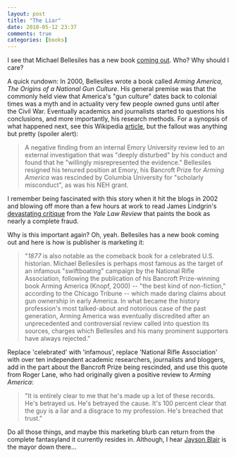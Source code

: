 ```yaml
---
layout: post  
title: "The Liar"  
date: 2010-05-12 23:37  
comments: true  
categories: [books]
---
```


I see that Michael Bellesiles has a new book [coming out][1]. Who? Why should I care? 

A quick rundown: In 2000, Bellesiles wrote a book called _Arming America, The Origins of a National Gun Culture._ His general premise was that the commonly held view that America's "gun culture" dates back to colonial times was a myth and in actuality very few people owned guns until after the Civil War. Eventually academics and journalists started to questions his conclusions, and more importantly, his research methods. For a synopsis of what happened next, see this Wikipedia [article][2], but the fallout was anything but pretty (spoiler alert): 

>A negative finding from an internal Emory University review led to an external investigation that was "deeply disturbed" by his conduct and found that he "willingly misrepresented the evidence." Bellesiles resigned his tenured position at Emory, his Bancroft Prize for _Arming America_ was rescinded by Columbia University for "scholarly misconduct", as was his NEH grant. 

I remember being fascinated with this story when it hit the blogs in 2002 and blowing off more than a few hours at work to read James Lindgrin's [devastating critique][3] from the _Yale Law Review_ that paints the book as nearly a complete fraud. 

Why is this important again? Oh, yeah. Bellesiles has a new book coming out and here is how is publisher is marketing it: 

> "_1877_ is also notable as the comeback book for a celebrated U.S. historian. Michael Bellesiles is perhaps most famous as the target of an infamous "swiftboating" campaign by the National Rifle Association, following the publication of his Bancroft Prize-winning book Arming America (Knopf, 2000) -- "the best kind of non-fiction," according to the Chicago Tribune -- which made daring claims about gun ownership in early America. In what became the history profession's most talked-about and notorious case of the past generation, Arming America was eventually discredited after an unprecedented and controversial review called into question its sources, charges which Bellesiles and his many prominent supporters have always rejected." 

Replace 'celebrated' with 'infamous', replace 'National Rifle Association' with over ten independent academic researchers, journalists and bloggers, add in the part about the Bancroft Prize being rescinded, and use this quote from Roger Lane, who had originally given a positive review to _Arming America_: 

>"It is entirely clear to me that he's made up a lot of these records. He's betrayed us. He's betrayed the cause. It's 100 percent clear that the guy is a liar and a disgrace to my profession. He's breached that trust." 

Do all those things, and maybe this marketing blurb can return from the complete fantasyland it currently resides in. Although, I hear [Jayson Blair][4] is the mayor down there...

   [1]: http://volokh.com/2010/05/11/a-new-book-coming-soon-from-michael-bellesiles/
   [2]: http://en.wikipedia.org/wiki/Arming_America
   [3]: http://papers.ssrn.com/sol3/papers.cfm?abstract_id=692421
   [4]: http://en.wikipedia.org/wiki/Jayson_Blair
